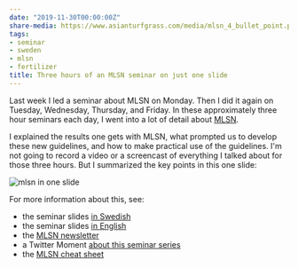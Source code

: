 ```yaml
---
date: "2019-11-30T00:00:00Z"
share-media: https://www.asianturfgrass.com/media/mlsn_4_bullet_point.png
tags:
- seminar
- sweden
- mlsn
- fertilizer
title: Three hours of an MLSN seminar on just one slide
---
```


Last week I led a seminar about MLSN on Monday. Then I did it again on Tuesday, Wednesday, Thursday, and Friday. In these approximately three hour seminars each day, I went into a lot of detail about [MLSN](https://www.asianturfgrass.com/2018-02-03-new-mlsn-cheat-sheet/). 

I explained the results one gets with MLSN, what prompted us to develop these new guidelines, and how to make practical use of the guidelines. I'm not going to record a video or a screencast of everything I talked about for those three hours. But I summarized the key points in this one slide:

![mlsn in one slide](/media/mlsn_4_bullet_point.png)

For more information about this, see:

* the seminar slides [in Swedish](https://speakerdeck.com/micahwoods/mlsn-and-grasnaring)
* the seminar slides [in English](https://speakerdeck.com/micahwoods/mlsn-and-turfgrass-nutrition)
* the [MLSN newsletter](http://www.subscribepage.com/mlsn)
* a Twitter Moment [about this seminar series](https://twitter.com/i/moments/1200794990982631424?s=13)
* the [MLSN cheat sheet](https://www.asianturfgrass.com/2018-02-03-new-mlsn-cheat-sheet/)


